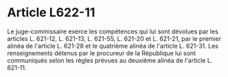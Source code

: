# Article L622-11

Le juge-commissaire exerce les compétences qui lui sont dévolues par les articles L. 621-12, L. 621-13, L. 621-55, L. 621-20 et L. 621-21, par le premier alinéa de l'article L. 621-28 et le quatrième alinéa de l'article L. 621-31.   Les renseignements détenus par le procureur de la République lui sont communiqués selon les règles prévues au deuxième alinéa de l'article L. 621-11.